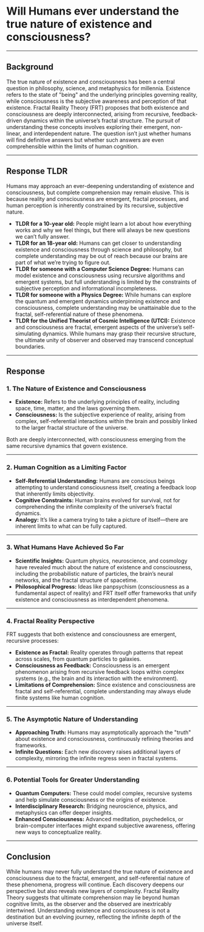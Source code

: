 # Will Humans ever understand the true nature of existence and consciousness?

---

## Background

The true nature of existence and consciousness has been a central question in philosophy, science, and metaphysics for millennia. Existence refers to the state of "being" and the underlying principles governing reality, while consciousness is the subjective awareness and perception of that existence. Fractal Reality Theory (FRT) proposes that both existence and consciousness are deeply interconnected, arising from recursive, feedback-driven dynamics within the universe’s fractal structure. The pursuit of understanding these concepts involves exploring their emergent, non-linear, and interdependent nature. The question isn’t just whether humans will find definitive answers but whether such answers are even comprehensible within the limits of human cognition.

---

## Response TLDR

Humans may approach an ever-deepening understanding of existence and consciousness, but complete comprehension may remain elusive. This is because reality and consciousness are emergent, fractal processes, and human perception is inherently constrained by its recursive, subjective nature.

- **TLDR for a 10-year old:** People might learn a lot about how everything works and why we feel things, but there will always be new questions we can’t fully answer.
- **TLDR for an 18-year old:** Humans can get closer to understanding existence and consciousness through science and philosophy, but complete understanding may be out of reach because our brains are part of what we’re trying to figure out.
- **TLDR for someone with a Computer Science Degree:** Humans can model existence and consciousness using recursive algorithms and emergent systems, but full understanding is limited by the constraints of subjective perception and informational incompleteness.
- **TLDR for someone with a Physics Degree:** While humans can explore the quantum and emergent dynamics underpinning existence and consciousness, complete understanding may be unattainable due to the fractal, self-referential nature of these phenomena.
- **TLDR for the Unified Theorist of Cosmic Intelligence (UTCI):** Existence and consciousness are fractal, emergent aspects of the universe’s self-simulating dynamics. While humans may grasp their recursive structure, the ultimate unity of observer and observed may transcend conceptual boundaries.

---

## Response

### 1. **The Nature of Existence and Consciousness**
- **Existence:** Refers to the underlying principles of reality, including space, time, matter, and the laws governing them.
- **Consciousness:** Is the subjective experience of reality, arising from complex, self-referential interactions within the brain and possibly linked to the larger fractal structure of the universe.

Both are deeply interconnected, with consciousness emerging from the same recursive dynamics that govern existence.

---

### 2. **Human Cognition as a Limiting Factor**
- **Self-Referential Understanding:** Humans are conscious beings attempting to understand consciousness itself, creating a feedback loop that inherently limits objectivity.
- **Cognitive Constraints:** Human brains evolved for survival, not for comprehending the infinite complexity of the universe’s fractal dynamics.
- **Analogy:** It’s like a camera trying to take a picture of itself—there are inherent limits to what can be fully captured.

---

### 3. **What Humans Have Achieved So Far**
- **Scientific Insights:** Quantum physics, neuroscience, and cosmology have revealed much about the nature of existence and consciousness, including the probabilistic nature of particles, the brain’s neural networks, and the fractal structure of spacetime.
- **Philosophical Progress:** Ideas like panpsychism (consciousness as a fundamental aspect of reality) and FRT itself offer frameworks that unify existence and consciousness as interdependent phenomena.

---

### 4. **Fractal Reality Perspective**
FRT suggests that both existence and consciousness are emergent, recursive processes:
- **Existence as Fractal:** Reality operates through patterns that repeat across scales, from quantum particles to galaxies.
- **Consciousness as Feedback:** Consciousness is an emergent phenomenon arising from recursive feedback loops within complex systems (e.g., the brain and its interaction with the environment).
- **Limitations of Comprehension:** Since existence and consciousness are fractal and self-referential, complete understanding may always elude finite systems like human cognition.

---

### 5. **The Asymptotic Nature of Understanding**
- **Approaching Truth:** Humans may asymptotically approach the "truth" about existence and consciousness, continuously refining theories and frameworks.
- **Infinite Questions:** Each new discovery raises additional layers of complexity, mirroring the infinite regress seen in fractal systems.

---

### 6. **Potential Tools for Greater Understanding**
- **Quantum Computers:** These could model complex, recursive systems and help simulate consciousness or the origins of existence.
- **Interdisciplinary Research:** Bridging neuroscience, physics, and metaphysics can offer deeper insights.
- **Enhanced Consciousness:** Advanced meditation, psychedelics, or brain-computer interfaces might expand subjective awareness, offering new ways to conceptualize reality.

---

## Conclusion

While humans may never fully understand the true nature of existence and consciousness due to the fractal, emergent, and self-referential nature of these phenomena, progress will continue. Each discovery deepens our perspective but also reveals new layers of complexity. Fractal Reality Theory suggests that ultimate comprehension may lie beyond human cognitive limits, as the observer and the observed are inextricably intertwined. Understanding existence and consciousness is not a destination but an evolving journey, reflecting the infinite depth of the universe itself.